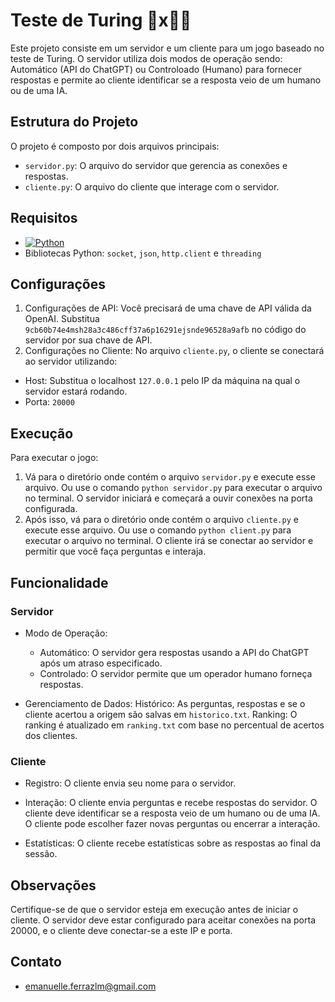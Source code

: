 # Teste de Turing 🤖x👩‍💻
Este projeto consiste em um servidor e um cliente para um jogo baseado no teste de Turing. O servidor utiliza dois modos de operação sendo: Automático (API do ChatGPT) ou Controloado (Humano) para fornecer respostas e permite ao cliente identificar se a resposta veio de um humano ou de uma IA.

## Estrutura do Projeto
O projeto é composto por dois arquivos principais:

- `servidor.py`: O arquivo do servidor que gerencia as conexões e respostas.
- `cliente.py`: O arquivo do cliente que interage com o servidor.

## Requisitos
- [![Python](https://img.shields.io/badge/-Python-3776AB?style=for-the-badge&logo=python&logoColor=white)](https://www.python.org/)
- Bibliotecas Python: `socket`, `json`, `http.client` e `threading`

## Configurações
 1. Configurações de API:
Você precisará de uma chave de API válida da OpenAI. Substitua `9cb60b74e4msh28a3c486cff37a6p16291ejsnde96528a9afb` no código do servidor por sua chave de API.
 2. Configurações no Cliente:
No arquivo `cliente.py`, o cliente se conectará ao servidor utilizando:
- Host: Substitua o localhost `127.0.0.1` pelo IP da máquina na qual o servidor estará rodando.
- Porta: `20000`

## Execução
Para executar o jogo:
1. Vá para o diretório onde contém o arquivo `servidor.py` e execute esse arquivo. Ou use o comando `python servidor.py` para executar o arquivo no terminal. O servidor iniciará e começará a ouvir conexões na porta configurada.
2. Após isso, vá para o diretório onde contém o arquivo `cliente.py` e execute esse arquivo. Ou use o comando `python client.py` para executar o arquivo no terminal. O cliente irá se conectar ao servidor e permitir que você faça perguntas e interaja.

## Funcionalidade
### Servidor
 - Modo de Operação:
   - Automático: O servidor gera respostas usando a API do ChatGPT após um atraso especificado.
   - Controlado: O servidor permite que um operador humano forneça respostas.
  
  - Gerenciamento de Dados:
Histórico: As perguntas, respostas e se o cliente acertou a origem são salvas em `historico.txt`.
Ranking: O ranking é atualizado em `ranking.txt` com base no percentual de acertos dos clientes.

### Cliente
 - Registro: O cliente envia seu nome para o servidor.
 
 - Interação:
 O cliente envia perguntas e recebe respostas do servidor.
 O cliente deve identificar se a resposta veio de um humano ou de uma IA.
 O cliente pode escolher fazer novas perguntas ou encerrar a interação.

 - Estatísticas: O cliente recebe estatísticas sobre as respostas ao final da sessão.

## Observações
Certifique-se de que o servidor esteja em execução antes de iniciar o cliente.
O servidor deve estar configurado para aceitar conexões na porta 20000, e o cliente deve conectar-se a este IP e porta.

## Contato
 - emanuelle.ferrazlm@gmail.com
